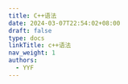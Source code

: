 ```yaml
---
title: C++语法
date: 2024-03-07T22:54:02+08:00
draft: false
type: docs
linkTitle: c++语法
nav_weight: 1
authors:
  - YYF
---
```


